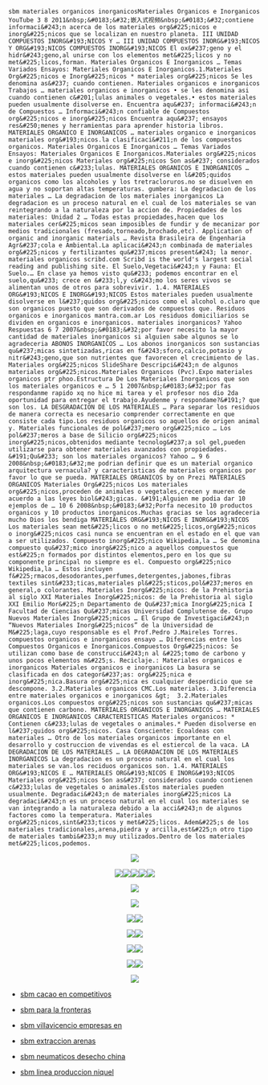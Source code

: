 
```
sbm materiales organicos inorganicosMateriales Organicos e Inorganicos YouTube 3 8 2011&nbsp;&#0183;&#32;嵌入式视频&nbsp;&#0183;&#32;contiene informaci&#243;n acerca de los materiales org&#225;nicos e inorg&#225;nicos que se localizan en nuestro planeta. III UNIDAD COMPUESTOS INORG&#193;NICOS Y … III UNIDAD COMPUESTOS INORG&#193;NICOS Y ORG&#193;NICOS COMPUESTOS INORG&#193;NICOS El ox&#237;geno y el hidr&#243;geno,al unirse con los elementos met&#225;licos y no met&#225;licos,forman. Materiales Organicos E Inorganicos … Temas Variados Ensayos: Materiales Organicos E Inorganicos.1.Materiales Org&#225;nicos e Inorg&#225;nicos * materiales org&#225;nicos Se les denomina as&#237; cuando contienen. Materiales organicos e inorganicos Trabajos … materiales organicos e inorganicos • se les denomina asi cuando contienen c&#201;lulas animales o vegetales.• estos materiales pueden usualmente disolverse en. Encuentra aqu&#237; informaci&#243;n de Compuestos … Informaci&#243;n confiable de Compuestos org&#225;nicos e inorg&#225;nicos Encuentra aqu&#237; ensayos res&#250;menes y herramientas para aprender historia libros. MATERIALES ORGANICO E INORGANICOS … materiales organico e inorganicos materiales org&#193;nicos.la clasificaci&#211;n de los compuestos organicos. Materiales Organicos E Inorganicos … Temas Variados Ensayos: Materiales Organicos E Inorganicos.Materiales org&#225;nicos e inorg&#225;nicos Materiales org&#225;nicos Son as&#237; considerados cuando contienen c&#233;lulas. MATERIALES ORGANICOS E INORGANICOS … estos materiales pueden usualmente disolverse en l&#205;quidos organicos como los alcoholes y los tretracloruros.no se disuelven en agua y no soportan altas temperaturas. gumbera: La degradacion de los materiales … La degradacion de los materiales inorganicos La degradacion es un proceso natural en el cual de los materiales se van reintegrando a la naturaleza por la accion de. Propiedades de los materiales: Unidad 2 … Todas estas propiedades,hacen que los materiales cer&#225;micos sean imposibles de fundir y de mecanizar por medios tradicionales (fresado,torneado,brochado,etc). Application of organic and inorganic materials … Revista Brasileira de Engenharia Agr&#237;cola e Ambiental.La aplicaci&#243;n combinada de materiales org&#225;nicos y fertilizantes qu&#237;micos present&#243; la menor. materiales organicos scribd.com Scribd is the world's largest social reading and publishing site. El Suelo,Vegetaci&#243;n y Fauna: El Suelo.… En clase ya hemos visto qu&#233; podemos encontrar en el suelo,qu&#233; crece en &#233;l,y c&#243;mo los seres vivos se alimentan unos de otros para sobrevivir. 1.4. MATERIALES ORG&#193;NICOS E INORG&#193;NICOS Estos materiales pueden usualmente disolverse en l&#237;quidos org&#225;nicos como el alcohol o.claro que son organicos puesto que son derivados de compuestos que. Residuos organicos e inorganicos mantra.com.ar Los residuos domiciliarios se dividen en organicos e inorganicos. materiales inorganicos? Yahoo Respuestas 6 7 2007&nbsp;&#0183;&#32;por favor necesito la mayor cantidad de materiales inorganicos si alguien sabe algunos se lo agradeceria ABONOS INORGANICOS … Los abonos inorganicos son sustancias qu&#237;micas sintetizadas,ricas en f&#243;sforo,calcio,potasio y nitr&#243;geno,que son nutrientes que favorecen el crecimiento de las. Materiales org&#225;nicos SlideShare Descripci&#243;n de algunos materiales org&#225;nicos.Materiales Organicos (Pvc).Expo materiales organicos ptr phoo.Estructura De Los Materiales Inorganicos que son los materiales organicos e … 5 1 2007&nbsp;&#0183;&#32;por fas respondanme rapido xq no hice mi tarea y el profesor nos dio 2da oportunidad para entregar el trabajo.Ayudenme y respondame?&#191;? que son los. LA DESGRADACION DE LOS MATERIALES … Para separar los residuos de manera correcta es necesario comprender correctamente en que consiste cada tipo.Los residuos organicos so aquellos de origen animal y. Materiales funcionales de pol&#237;mero org&#225;nico … Los pol&#237;meros a base de Silicio org&#225;nicos inorg&#225;nicos,obtenidos mediante tecnolog&#237;a sol gel,pueden utilizarse para obtener materiales avanzados con propiedades. &#191;Qu&#233; son los materiales organicos? Yahoo … 9 6 2008&nbsp;&#0183;&#32;me podrian definir que es un material organico arquitectura vernacula? y caracteristicas de materiales organicos por favor lo que se pueda. MATERIALES ORGANICOS by on Prezi MATERIALES ORGANICOS Materiales Org&#225;nicos Los materiales org&#225;nicos,proceden de animales o vegetales,crecen y mueren de acuerdo a las leyes biol&#243;gicas. &#191;Alguien me podia dar 10 ejemplos de … 10 6 2008&nbsp;&#0183;&#32;Porfa necesito 10 productos organicos y 10 productos inorganicos.Muchas gracias se los agradeceria mucho Dios los bendiga MATERIALES ORG&#193;NICOS E INORG&#193;NICOS Los materiales sean met&#225;licos o no met&#225;licos,org&#225;nicos o inorg&#225;nicos casi nunca se encuentran en el estado en el que van a ser utilizados. Compuesto inorg&#225;nico Wikipedia,la … Se denomina compuesto qu&#237;mico inorg&#225;nico a aquellos compuestos que est&#225;n formados por distintos elementos,pero en los que su componente principal no siempre es el. Compuesto org&#225;nico Wikipedia,la … Estos incluyen f&#225;rmacos,desodorantes,perfumes,detergentes,jabones,fibras textiles sint&#233;ticas,materiales pl&#225;sticos,pol&#237;meros en general,o colorantes. Materiales Inorg&#225;nicos: de la Prehistoria al siglo XXI Materiales Inorg&#225;nicos: de la Prehistoria al siglo XXI Emilio Mor&#225;n Departamento de Qu&#237;mica Inorg&#225;nica I Facultad de Ciencias Qu&#237;micas Universidad Complutense de. Grupo Nuevos Materiales Inorg&#225;nicos … El Grupo de Investigaci&#243;n “Nuevos Materiales Inorg&#225;nicos” de la Universidad de M&#225;laga,cuyo responsable es el Prof.Pedro J.Maireles Torres. compuestos organicos e inorganicos ensayo … Diferencias entre los Compuestos Organicos e Inorganicos.Compuestos Org&#225;nicos: Se utilizan como base de construcci&#243;n al &#225;tomo de carbono y unos pocos elementos m&#225;s. Reciclaje.: Materiales organicos e inorganicos Materiales organicos e inorganicos La basura se clasificada en dos categor&#237;as: org&#225;nica e inorg&#225;nica.Basura org&#225;nica es cualquier desperdicio que se descompone. 3.2.Materiales organicos CMC.Los materiales. 3.Diferencia entre materiales organicos e inorganicos‎ &gt; ‎ 3.2.Materiales organicos.Los compuestos org&#225;nicos son sustancias qu&#237;micas que contienen carbono. MATERIALES ORGANICOS E INORGANICOS … MATERIALES ORGANICOS E INORGANICOS CARACTERISTICAS Materiales organicos: * Contienen c&#233;lulas de vegetales o animales.* Pueden disolverse en l&#237;quidos org&#225;nicos. Casa Consciente: Ecoaldeas con materiales … Otro de los materiales organicos importante en el desarrollo y costruccion de vivendas es el estiercol de la vaca. LA DEGRADACION DE LOS MATERIALES … LA DEGRADACION DE LOS MATERIALES INORGANICOS La degradacion es un proceso natural en el cual los materiales se van.los reciduos organicos son. 1.4. MATERIALES ORG&#193;NICOS E … MATERIALES ORG&#193;NICOS E INORG&#193;NICOS Materiales org&#225;nicos Son as&#237; considerados cuando contienen c&#233;lulas de vegetales o animales.Estos materiales pueden usualmente. Degradaci&#243;n de materiales inorg&#225;nicos La degradaci&#243;n es un proceso natural en el cual los materiales se van integrando a la naturaleza debido a la acci&#243;n de algunos factores como la temperatura. Materiales org&#225;nicos,sint&#233;ticos y met&#225;licos. Adem&#225;s de los materiales tradicionales,arena,piedra y arcilla,est&#225;n otro tipo de materiales tambi&#233;n muy utilizados.Dentro de los materiales met&#225;licos,podemos. 
```

<div align="center">

<a href="https://es-crusher.shibang-china.com/github&k=sbm+materiales+organicos+inorganicos"><img src="https://static.shibang-china.com/es/crusher/logo.jpg"></a>

<a href="https://es-crusher.shibang-china.com/github&k=sbm+materiales+organicos+inorganicos"><img src="https://static.shibang-china.com/es/crusher/index.jpg"></a><a href="https://es-crusher.shibang-china.com/material.htmlgithub&k=sbm+materiales+organicos+inorganicos"><img src="https://static.shibang-china.com/es/crusher/material.jpg"></a><a href="https://es-crusher.shibang-china.com/application.htmlgithub&k=sbm+materiales+organicos+inorganicos"><img src="https://static.shibang-china.com/es/crusher/application.jpg"></a><a href="https://es-crusher.shibang-china.com/aboutus.htmlgithub&k=sbm+materiales+organicos+inorganicos"><img src="https://static.shibang-china.com/es/crusher/aboutus.jpg"></a><a href="https://es-crusher.shibang-china.com/contact.htmlgithub&k=sbm+materiales+organicos+inorganicos"><img src="https://static.shibang-china.com/es/crusher/contact.jpg"></a>

<a href="https://es-crusher.shibang-china.com/github&k=sbm+materiales+organicos+inorganicos"><img src="https://static.shibang-china.com/es/crusher/banner.jpg"></a>

<a href="https://swt.shibang-china.com/github&k=sbm+materiales+organicos+inorganicos"><img src="https://static.shibang-china.com/es/crusher/text.jpg"></a>

<a href="https://swt.shibang-china.com/github&k=sbm+materiales+organicos+inorganicos"><img src="https://static.shibang-china.com/es/crusher/chat.jpg"></a><a href="https://es-crusher.shibang-china.com/contact.htmlgithub&k=sbm+materiales+organicos+inorganicos"><img src="https://static.shibang-china.com/es/crusher/message.jpg"></a>

<a href="https://es-crusher.shibang-china.com/products/pe.htmlgithub&k=sbm+materiales+organicos+inorganicos"><img src="https://static.shibang-china.com/es/crusher/pe.jpg"></a><a href="https://es-crusher.shibang-china.com/products/pf.htmlgithub&k=sbm+materiales+organicos+inorganicos"><img src="https://static.shibang-china.com/es/crusher/pf.jpg"></a>

<a href="https://es-crusher.shibang-china.com/products/hpt.htmlgithub&k=sbm+materiales+organicos+inorganicos"><img src="https://static.shibang-china.com/es/crusher/hpt.jpg"></a><a href="https://es-crusher.shibang-china.com/products/vsi.htmlgithub&k=sbm+materiales+organicos+inorganicos"><img src="https://static.shibang-china.com/es/crusher/vsi.jpg"></a>

<a href="https://es-crusher.shibang-china.com/products/klv.htmlgithub&k=sbm+materiales+organicos+inorganicos"><img src="https://static.shibang-china.com/es/crusher/klv.jpg"></a><a href="https://es-crusher.shibang-china.com/products/portable.htmlgithub&k=sbm+materiales+organicos+inorganicos"><img src="https://static.shibang-china.com/es/crusher/portable.jpg"></a>

<a href="https://swt.shibang-china.com/github&k=sbm+materiales+organicos+inorganicos"><img src="https://static.shibang-china.com/es/crusher/case.jpg"></a>

</div>


* [sbm cacao en competitivos](sbm%20cacao%20en%20competitivos.md)

* [sbm para la fronteras](sbm%20para%20la%20fronteras.md)

* [sbm villavicencio empresas en](sbm%20villavicencio%20empresas%20en.md)

* [sbm extraccion arenas](sbm%20extraccion%20arenas.md)

* [sbm neumaticos desecho china](sbm%20neumaticos%20desecho%20china.md)

* [sbm linea produccion niquel](sbm%20linea%20produccion%20niquel.md)